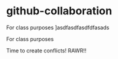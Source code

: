 # github-collaboration

For class purposes
]asdfasdfasdfdfasads

For class purposes

Time to create conflicts! RAWR!!
